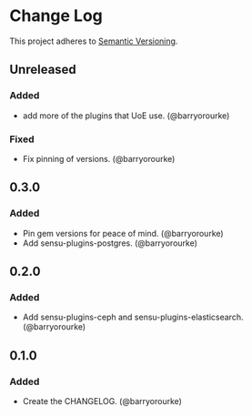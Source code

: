 # Change Log
This project adheres to [Semantic Versioning](http://semver.org/).

## Unreleased
### Added

* add more of the plugins that UoE use. (@barryorourke)

### Fixed

* Fix pinning of versions. (@barryorourke)

## 0.3.0
### Added

* Pin gem versions for peace of mind. (@barryorourke)
* Add sensu-plugins-postgres. (@barryorourke)

## 0.2.0
### Added

* Add sensu-plugins-ceph and sensu-plugins-elasticsearch. (@barryorourke)

## 0.1.0
### Added

* Create the CHANGELOG. (@barryorourke)
